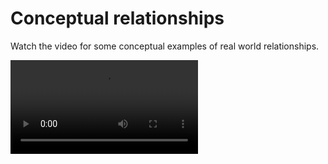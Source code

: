 # Conceptual relationships 

Watch the video for some conceptual examples of real world relationships.

<video src="https://youtu.be/uVzUWwndg30"></video>